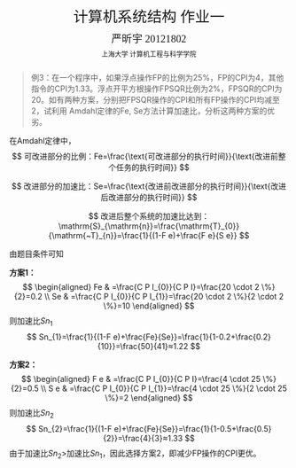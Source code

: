 <center><div style='height:2mm;'></div><div style="font-family:黑体;font-size:20pt;">计算机系统结构 作业一</div></center>
<center><div style='height:2mm;'></div><div style="font-family:华文楷体;font-size:14pt;">严昕宇 20121802</div></center>
<center><span style="font-family:华文楷体;font-size:9pt;line-height:9mm">上海大学 计算机工程与科学学院</span>
</center>
<div>

> 例3：在一个程序中，如果浮点操作FP的比例为25%，FP的CPI为4，其他指令的CPI为1.33。浮点开平方根操作FPSQR比例为2%，FPSQR的CPI为20。如有两种方案，分别把FPSQR操作的CPI和所有FP操作的CPI均减至2，试利用 Amdahl定律的Fe, Se方法计算加速比，分析这两种方案的优劣。

在Amdahl定律中，
$$
可改进部分的比例：Fe=\frac{\text{可改进部分的执行时间}}{\text{改进前整个任务的执行时间}}
$$

$$
改进部分的加速比：Se=\frac{\text{改进前改进部分的执行时间}}{\text{改进后改进部分的执行时间}}
$$


$$
改进后整个系统的加速比达到：\mathrm{S}_{\mathrm{n}}=\frac{\mathrm{T}_{0}}{\mathrm{~T}_{n}}=\frac{1}{(1-F e)+\frac{F e}{S e}}
$$

由题目条件可知

**方案1：**
$$
\begin{aligned}
Fe & =\frac{C P I_{0}}{C P I}=\frac{20 \cdot 2 \%}{2}=0.2 \\
Se & =\frac{C P I_{0}}{C P I_{1}}=\frac{20 \cdot 2 \%}{2 \cdot 2 \%}=10
\end{aligned}
$$
则加速比$Sn_{1}$
$$
Sn_{1}=\frac{1}{(1-F e)+\frac{Fe}{Se}}=\frac{1}{1-0.2+\frac{0.2}{10}}=\frac{50}{41}≈1.22
$$


**方案2：**
$$
\begin{aligned}
F e & =\frac{C P I_{0}}{C P I}=\frac{4 \cdot 25 \%}{2}=0.5 \\
S e & =\frac{C P I_{0}}{C P I_{1}}=\frac{4 \cdot 25 \%}{2 \cdot 25 \%}=2
\end{aligned}
$$
则加速比$Sn_{2}$
$$
Sn_{2}=\frac{1}{(1-F e)+\frac{Fe}{Se}}=\frac{1}{1-0.5+\frac{0.5}{2}}=\frac{4}{3}≈1.33
$$
由于加速比$Sn_{2}$>加速比$Sn_{1}$，因此选择方案2，即减少FP操作的CPI更优。
